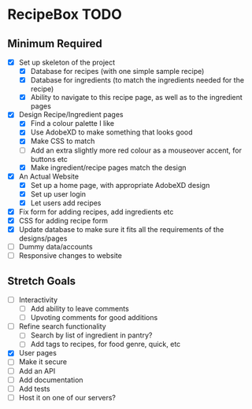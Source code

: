 # RecipeBox TODO

## Minimum Required

- [X] Set up skeleton of the project
    - [X] Database for recipes (with one simple sample recipe)
    - [X] Database for ingredients (to match the ingredients needed for the recipe)
    - [X] Ability to navigate to this recipe page, as well as to the ingredient pages
- [X] Design Recipe/Ingredient pages
    - [X] Find a colour palette I like
    - [X] Use AdobeXD to make something that looks good
    - [X] Make CSS to match
    - [ ] Add an extra slightly more red colour as a mouseover accent, for buttons etc
    - [X] Make ingredient/recipe pages match the design
- [X] An Actual Website
    - [X] Set up a home page, with appropriate AdobeXD design  
    - [X] Set up user login
    - [X] Let users add recipes
- [X] Fix form for adding recipes, add ingredients etc
- [X] CSS for adding recipe form
- [X] Update database to make sure it fits all the requirements of the designs/pages
- [ ] Dummy data/accounts
- [ ] Responsive changes to website

## Stretch Goals
- [ ] Interactivity
    - [ ] Add ability to leave comments
    - [ ] Upvoting comments for good additions
- [ ] Refine search functionality
    - [ ] Search by list of ingredient in pantry?
    - [ ] Add tags to recipes, for food genre, quick, etc
- [X] User pages
- [ ] Make it secure
- [ ] Add an API
- [ ] Add documentation
- [ ] Add tests
- [ ] Host it on one of our servers?
